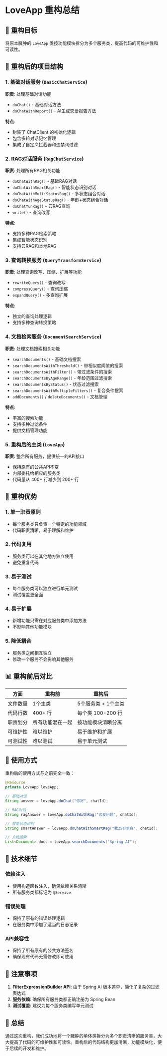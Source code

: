 # LoveApp 重构总结

## 🎯 重构目标
将原本臃肿的 `LoveApp` 类按功能模块拆分为多个服务类，提高代码的可维护性和可读性。

## 📁 重构后的项目结构

### 1. 基础对话服务 (`BasicChatService`)
**职责**: 处理基础对话功能
- `doChat()` - 基础对话方法
- `doChatWithReport()` - AI生成恋爱报告方法

**特点**:
- 封装了 ChatClient 的初始化逻辑
- 包含多轮对话记忆管理
- 集成了自定义拦截器和违禁词过滤

### 2. RAG对话服务 (`RagChatService`)
**职责**: 处理所有RAG相关功能
- `doChatWithRag()` - 基础RAG对话
- `doChatWithSmartRag()` - 智能状态识别对话
- `doChatWithMultiStatusRag()` - 多状态组合对话
- `doChatWithAgeStatusRag()` - 年龄+状态组合对话
- `doChatYunRag()` - 云RAG查询
- `write()` - 查询改写

**特点**:
- 支持多种RAG检索策略
- 集成智能状态识别
- 支持云RAG和本地RAG

### 3. 查询转换服务 (`QueryTransformService`)
**职责**: 处理查询改写、压缩、扩展等功能
- `rewriteQuery()` - 查询改写
- `compressQuery()` - 查询压缩
- `expandQuery()` - 多查询扩展

**特点**:
- 独立的查询处理逻辑
- 支持多种查询转换策略

### 4. 文档检索服务 (`DocumentSearchService`)
**职责**: 处理文档搜索相关功能
- `searchDocuments()` - 基础文档搜索
- `searchDocumentsWithThreshold()` - 带相似度阈值的搜索
- `searchDocumentsWithFilter()` - 带过滤条件的搜索
- `searchDocumentsByAgeRange()` - 年龄范围过滤搜索
- `searchDocumentsByStatus()` - 状态过滤搜索
- `searchDocumentsWithMultipleFilters()` - 复合条件搜索
- `addDocuments()` / `deleteDocuments()` - 文档管理

**特点**:
- 丰富的搜索功能
- 支持多种过滤条件
- 提供文档管理功能

### 5. 重构后的主类 (`LoveApp`)
**职责**: 整合所有服务，提供统一的API接口
- 保持原有的公共API不变
- 内部委托给相应的服务类
- 代码量从 400+ 行减少到 200+ 行

## 🔧 重构优势

### 1. 单一职责原则
- 每个服务类只负责一个特定的功能领域
- 代码职责清晰，易于理解和维护

### 2. 代码复用
- 服务类可以在其他地方独立使用
- 避免重复代码

### 3. 易于测试
- 每个服务类可以独立进行单元测试
- 测试覆盖更全面

### 4. 易于扩展
- 新增功能只需在对应服务类中添加方法
- 不影响其他功能模块

### 5. 降低耦合
- 服务类之间相互独立
- 修改一个服务不会影响其他服务

## 📊 重构前后对比

| 方面 | 重构前 | 重构后 |
|------|--------|--------|
| 文件数量 | 1个主类 | 5个服务类 + 1个主类 |
| 代码行数 | 400+ 行 | 每个类 100-200 行 |
| 职责划分 | 所有功能混在一起 | 按功能模块清晰分离 |
| 可维护性 | 难以维护 | 易于维护和扩展 |
| 可测试性 | 难以测试 | 易于单元测试 |

## 🚀 使用方式

重构后的使用方式与之前完全一致：

```java
@Resource
private LoveApp loveApp;

// 基础对话
String answer = loveApp.doChat("你好", chatId);

// RAG对话
String ragAnswer = loveApp.doChatWithRag("恋爱问题", chatId);

// 智能状态识别
String smartAnswer = loveApp.doChatWithSmartRag("我25岁单身", chatId);

// 文档搜索
List<Document> docs = loveApp.searchDocuments("Spring AI");
```

## 🔧 技术细节

### 依赖注入
- 使用构造函数注入，确保依赖关系清晰
- 所有服务类都标记为 `@Service`

### 错误处理
- 保持了原有的错误处理逻辑
- 在服务类中添加了适当的日志记录

### API兼容性
- 保持了所有原有的公共方法签名
- 确保现有代码无需修改即可使用

## 📝 注意事项

1. **FilterExpressionBuilder API**: 由于 Spring AI 版本差异，简化了复杂的过滤表达式
2. **服务依赖**: 确保所有服务类都正确注册为 Spring Bean
3. **测试覆盖**: 建议为每个服务类编写单元测试

## 🎉 总结

通过这次重构，我们成功地将一个臃肿的单体类拆分为多个职责清晰的服务类，大大提高了代码的可维护性和可读性。重构后的代码结构更加清晰，功能模块化，便于后续的开发和维护。

